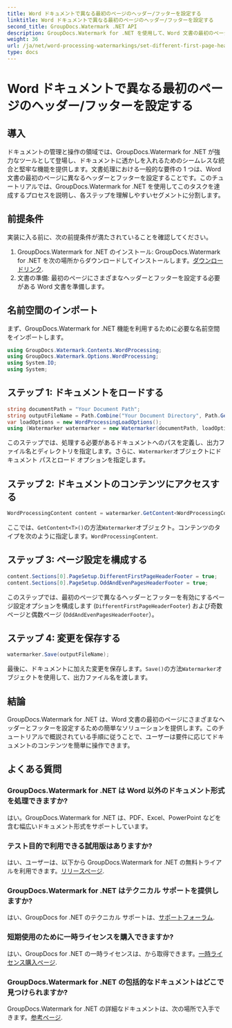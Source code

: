 ```yaml
---
title: Word ドキュメントで異なる最初のページのヘッダー/フッターを設定する
linktitle: Word ドキュメントで異なる最初のページのヘッダー/フッターを設定する
second_title: GroupDocs.Watermark .NET API
description: GroupDocs.Watermark for .NET を使用して、Word 文書の最初のページにさまざまなヘッダーとフッターを設定する方法を学びます。
weight: 36
url: /ja/net/word-processing-watermarkings/set-different-first-page-header-footer-word-docs/
type: docs
---
```

# Word ドキュメントで異なる最初のページのヘッダー/フッターを設定する

## 導入
ドキュメントの管理と操作の領域では、GroupDocs.Watermark for .NET が強力なツールとして登場し、ドキュメントに透かしを入れるためのシームレスな統合と堅牢な機能を提供します。文書処理における一般的な要件の 1 つは、Word 文書の最初のページに異なるヘッダーとフッターを設定することです。このチュートリアルでは、GroupDocs.Watermark for .NET を使用してこのタスクを達成するプロセスを説明し、各ステップを理解しやすいセグメントに分割します。
## 前提条件
実装に入る前に、次の前提条件が満たされていることを確認してください。
1.  GroupDocs.Watermark for .NET のインストール: GroupDocs.Watermark for .NET を次の場所からダウンロードしてインストールします。[ダウンロードリンク](https://releases.groupdocs.com/Watermark/net/).
2. 文書の準備: 最初のページにさまざまなヘッダーとフッターを設定する必要がある Word 文書を準備します。

## 名前空間のインポート
まず、GroupDocs.Watermark for .NET 機能を利用するために必要な名前空間をインポートします。
```csharp
using GroupDocs.Watermark.Contents.WordProcessing;
using GroupDocs.Watermark.Options.WordProcessing;
using System.IO;
using System;
```
## ステップ 1: ドキュメントをロードする
```csharp
string documentPath = "Your Document Path";
string outputFileName = Path.Combine("Your Document Directory", Path.GetFileName(documentPath));
var loadOptions = new WordProcessingLoadOptions();
using (Watermarker watermarker = new Watermarker(documentPath, loadOptions))
```
このステップでは、処理する必要があるドキュメントへのパスを定義し、出力ファイル名とディレクトリを指定します。さらに、`Watermarker`オブジェクトにドキュメント パスとロード オプションを指定します。
## ステップ 2: ドキュメントのコンテンツにアクセスする
```csharp
WordProcessingContent content = watermarker.GetContent<WordProcessingContent>();
```
ここでは、`GetContent<T>()`の方法`Watermarker`オブジェクト。コンテンツのタイプを次のように指定します。`WordProcessingContent`.
## ステップ 3: ページ設定を構成する
```csharp
content.Sections[0].PageSetup.DifferentFirstPageHeaderFooter = true;
content.Sections[0].PageSetup.OddAndEvenPagesHeaderFooter = true;
```
このステップでは、最初のページで異なるヘッダーとフッターを有効にするページ設定オプションを構成します (`DifferentFirstPageHeaderFooter`) および奇数ページと偶数ページ (`OddAndEvenPagesHeaderFooter`）。
## ステップ 4: 変更を保存する
```csharp
watermarker.Save(outputFileName);
```
最後に、ドキュメントに加えた変更を保存します。`Save()`の方法`Watermarker`オブジェクトを使用して、出力ファイル名を渡します。

## 結論
GroupDocs.Watermark for .NET は、Word 文書の最初のページにさまざまなヘッダーとフッターを設定するための簡単なソリューションを提供します。このチュートリアルで概説されている手順に従うことで、ユーザーは要件に応じてドキュメントのコンテンツを簡単に操作できます。
## よくある質問
### GroupDocs.Watermark for .NET は Word 以外のドキュメント形式を処理できますか?
はい。GroupDocs.Watermark for .NET は、PDF、Excel、PowerPoint などを含む幅広いドキュメント形式をサポートしています。
### テスト目的で利用できる試用版はありますか?
はい、ユーザーは、以下から GroupDocs.Watermark for .NET の無料トライアルを利用できます。[リリースページ](https://releases.groupdocs.com/).
### GroupDocs.Watermark for .NET はテクニカル サポートを提供しますか?
はい、GroupDocs for .NET のテクニカル サポートは、[サポートフォーラム](https://forum.groupdocs.com/c/watermark/19).
### 短期使用のために一時ライセンスを購入できますか?
はい、GroupDocs for .NET の一時ライセンスは、から取得できます。[一時ライセンス購入ページ](https://purchase.groupdocs.com/temporary-license/).
### GroupDocs.Watermark for .NET の包括的なドキュメントはどこで見つけられますか?
 GroupDocs.Watermark for .NET の詳細なドキュメントは、次の場所で入手できます。[参考ページ](https://tutorials.groupdocs.com/Watermark/net/).